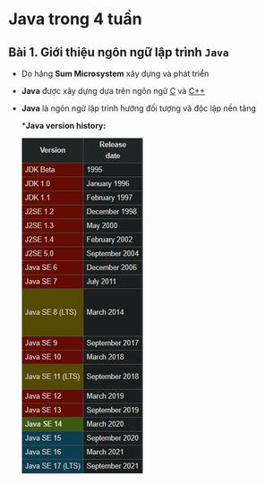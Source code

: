 # Java trong 4 tuần

## Bài 1. Giới thiệu ngôn ngữ lập trình `Java`

- Do hãng **Sum Microsystem** xây dựng và phát triển

- **Java** được xây dựng dựa trên ngôn ngữ [C](https://vi.wikipedia.org/wiki/C) và [C++](https://vi.wikipedia.org/wiki/C%2B%2B)

- **Java** là ngôn ngữ lập trình hướng đối tượng và độc lập nền tảng
  
  ***Java version history:**
  
  ![1.jpg](https://raw.githubusercontent.com/nhttruc/Image/master/2020/08/09-23-18-17-1.jpg)
  
  
